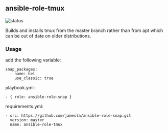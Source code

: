 ## ansible-role-tmux

![status](https://travis-ci.org/jamesla/ansible-role-snap.svg?branch=master)

Builds and installs tmux from the master branch rather than from apt which can be out of date on older distributions.

### Usage

add the following variable:
```
snap_packages:
  - name: hel
    use_classic: true
```
playbook.yml:
```
- { role: ansible-role-snap }
```

requirements.yml:
```
- src: https://github.com/jamesla/ansible-role-snap.git
  version: master
  name: ansible-role-tmux
```
